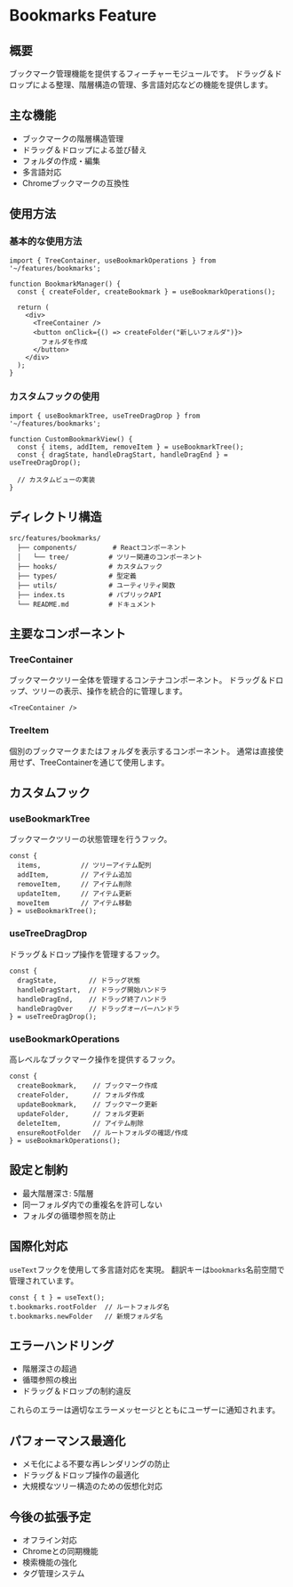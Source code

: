 # Bookmarks Feature

## 概要

ブックマーク管理機能を提供するフィーチャーモジュールです。
ドラッグ＆ドロップによる整理、階層構造の管理、多言語対応などの機能を提供します。

## 主な機能

- ブックマークの階層構造管理
- ドラッグ＆ドロップによる並び替え
- フォルダの作成・編集
- 多言語対応
- Chromeブックマークの互換性

## 使用方法

### 基本的な使用方法

```tsx
import { TreeContainer, useBookmarkOperations } from '~/features/bookmarks';

function BookmarkManager() {
  const { createFolder, createBookmark } = useBookmarkOperations();

  return (
    <div>
      <TreeContainer />
      <button onClick={() => createFolder("新しいフォルダ")}>
        フォルダを作成
      </button>
    </div>
  );
}
```

### カスタムフックの使用

```tsx
import { useBookmarkTree, useTreeDragDrop } from '~/features/bookmarks';

function CustomBookmarkView() {
  const { items, addItem, removeItem } = useBookmarkTree();
  const { dragState, handleDragStart, handleDragEnd } = useTreeDragDrop();

  // カスタムビューの実装
}
```

## ディレクトリ構造

```
src/features/bookmarks/
  ├── components/         # Reactコンポーネント
  │   └── tree/          # ツリー関連のコンポーネント
  ├── hooks/             # カスタムフック
  ├── types/             # 型定義
  ├── utils/             # ユーティリティ関数
  ├── index.ts           # パブリックAPI
  └── README.md          # ドキュメント
```

## 主要なコンポーネント

### TreeContainer

ブックマークツリー全体を管理するコンテナコンポーネント。
ドラッグ＆ドロップ、ツリーの表示、操作を統合的に管理します。

```tsx
<TreeContainer />
```

### TreeItem

個別のブックマークまたはフォルダを表示するコンポーネント。
通常は直接使用せず、TreeContainerを通じて使用します。

## カスタムフック

### useBookmarkTree

ブックマークツリーの状態管理を行うフック。

```tsx
const { 
  items,          // ツリーアイテム配列
  addItem,        // アイテム追加
  removeItem,     // アイテム削除
  updateItem,     // アイテム更新
  moveItem        // アイテム移動
} = useBookmarkTree();
```

### useTreeDragDrop

ドラッグ＆ドロップ操作を管理するフック。

```tsx
const {
  dragState,        // ドラッグ状態
  handleDragStart,  // ドラッグ開始ハンドラ
  handleDragEnd,    // ドラッグ終了ハンドラ
  handleDragOver    // ドラッグオーバーハンドラ
} = useTreeDragDrop();
```

### useBookmarkOperations

高レベルなブックマーク操作を提供するフック。

```tsx
const {
  createBookmark,    // ブックマーク作成
  createFolder,      // フォルダ作成
  updateBookmark,    // ブックマーク更新
  updateFolder,      // フォルダ更新
  deleteItem,        // アイテム削除
  ensureRootFolder   // ルートフォルダの確認/作成
} = useBookmarkOperations();
```

## 設定と制約

- 最大階層深さ: 5階層
- 同一フォルダ内での重複名を許可しない
- フォルダの循環参照を防止

## 国際化対応

`useText`フックを使用して多言語対応を実現。
翻訳キーは`bookmarks`名前空間で管理されています。

```tsx
const { t } = useText();
t.bookmarks.rootFolder  // ルートフォルダ名
t.bookmarks.newFolder   // 新規フォルダ名
```

## エラーハンドリング

- 階層深さの超過
- 循環参照の検出
- ドラッグ＆ドロップの制約違反

これらのエラーは適切なエラーメッセージとともにユーザーに通知されます。

## パフォーマンス最適化

- メモ化による不要な再レンダリングの防止
- ドラッグ＆ドロップ操作の最適化
- 大規模なツリー構造のための仮想化対応

## 今後の拡張予定

- オフライン対応
- Chromeとの同期機能
- 検索機能の強化
- タグ管理システム